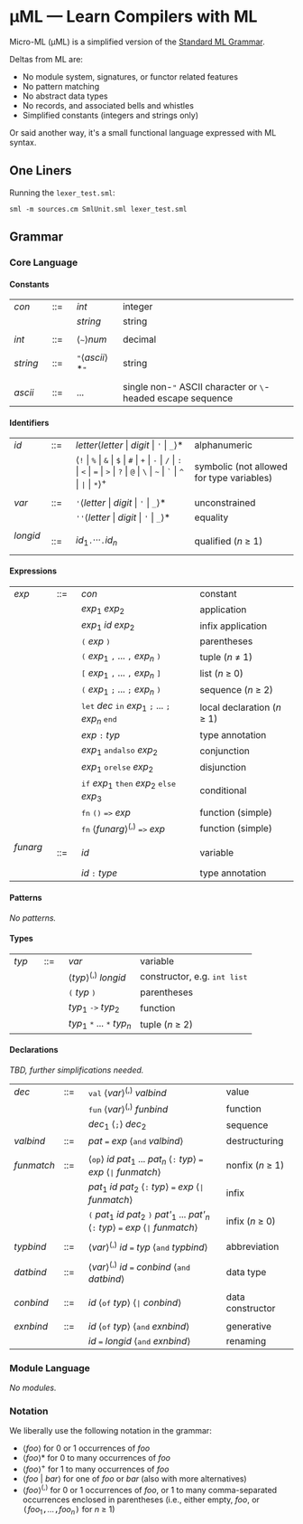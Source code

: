 # µML — Learn Compilers with ML

Micro-ML (µML) is a simplified version of the [Standard ML Grammar](http://www.mpi-sws.org/~rossberg/sml.html).

Deltas from ML are:

* No module system, signatures, or functor related features
* No pattern matching
* No abstract data types
* No records, and associated bells and whistles
* Simplified constants (integers and strings only)

Or said another way, it's a small functional language expressed with ML syntax.

## One Liners

Running the ``lexer_test.sml``:

    sml -m sources.cm SmlUnit.sml lexer_test.sml

## Grammar

### Core Language

#### Constants

<table>
  <tbody><tr>
    <td> <i>con</i> </td>
    <td>::=&nbsp;&nbsp;</td>
    <td> <i>int</i> </td>
    <td> integer </td>
  </tr>
  <tr>
    <td></td> <td></td>
    <td> <i>string</i> </td>
    <td> string </td>
  </tr>
  <tr><td></td></tr>
  <tr>
    <td> <i>int</i> </td>
    <td>::=</td>
    <td> ⟨<tt>~</tt>⟩<i>num</i> </td>
    <td> decimal </td>
  </tr>
  <tr><td></td></tr>
  <tr>
    <td> <i>string</i>&nbsp;&nbsp; </td>
    <td>::=</td>
    <td> <tt>"</tt>⟨<i>ascii</i>⟩*<tt>"</tt> </td>
    <td> string </td>
  </tr>
  <tr><td></td></tr>
  <tr>
    <td> <i>ascii</i> </td>
    <td>::=</td>
    <td> ... </td>
    <td> single non-<tt>"</tt> ASCII character or <tt>\</tt>-headed escape sequence </td>
  </tr>
</tbody></table>

#### Identifiers

<table>
  <tbody><tr>
    <td> <i>id</i> </td>
    <td>::=&nbsp;&nbsp;</td>
    <td> <i>letter</i>⟨<i>letter</i> | <i>digit</i> | <tt>'</tt> | <tt>_</tt>⟩* </td>
    <td> alphanumeric </td>
  </tr>
  <tr>
    <td></td> <td></td>
    <td> ⟨<tt>!</tt> | <tt>%</tt> | <tt>&amp;</tt> | <tt>$</tt> | <tt>#</tt> | <tt>+</tt> | <tt>-</tt> | <tt>/</tt> | <tt>:</tt> | <tt>&lt;</tt> | <tt>=</tt> | <tt>&gt;</tt> | <tt>?</tt> | <tt>@</tt> | <tt>\</tt> | <tt>~</tt> | <tt>`</tt> | <tt>^</tt> | <tt>|</tt> | <tt>*</tt>⟩<sup>+</sup> &nbsp;&nbsp;</td>
    <td> symbolic (not allowed for type variables) </td>
  </tr>
  <tr><td></td></tr>
  <tr>
    <td> <i>var</i> </td>
    <td>::=</td>
    <td> <tt>'</tt>⟨<i>letter</i> | <i>digit</i> | <tt>'</tt> | <tt>_</tt>⟩* </td>
    <td> unconstrained </td>
  </tr>
  <tr>
    <td></td> <td></td>
    <td> <tt>''</tt>⟨<i>letter</i> | <i>digit</i> | <tt>'</tt> | <tt>_</tt>⟩* </td>
    <td> equality </td>
  </tr>
  <tr><td></td></tr>
  <tr>
    <td> <i>longid</i> &nbsp;&nbsp; </td>
    <td>::=</td>
    <td> <i>id</i><sub>1</sub><tt>.</tt>···<tt>.</tt><i>id</i><sub><i>n</i></sub> </td>
    <td> qualified (<i>n</i> ≥ 1) </td>
  </tr>
</tbody></table>

#### Expressions

<table>
  <tbody>
  <tr>
    <td> <i>exp</i> </td>
    <td>::=&nbsp;&nbsp;</td>
    <td> <i>con</i> </td>
    <td> constant </td>
  </tr>
  <tr>
    <td></td> <td></td>
    <td> <i>exp</i><sub>1</sub> <i>exp</i><sub>2</sub> </td>
    <td> application </td>
  </tr>
  <tr>
    <td></td> <td></td>
    <td> <i>exp</i><sub>1</sub> <i>id</i> <i>exp</i><sub>2</sub> </td>
    <td> infix application </td>
  </tr>
  <tr>
    <td></td> <td></td>
    <td> <tt>(</tt> <i>exp</i> <tt>)</tt> </td>
    <td> parentheses </td>
  </tr>
  <tr>
    <td></td> <td></td>
    <td> <tt>(</tt> <i>exp</i><sub>1</sub> <tt>,</tt> ... <tt>,</tt>
                    <i>exp</i><sub><i>n</i></sub> <tt>)</tt> </td>
    <td> tuple (<i>n</i> ≠ 1) </td>
  </tr>
  <tr>
    <td></td> <td></td>
    <td> <tt>[</tt> <i>exp</i><sub>1</sub> <tt>,</tt> ... <tt>,</tt>
                    <i>exp</i><sub><i>n</i></sub> <tt>]</tt> </td>
    <td> list (<i>n</i> ≥ 0) </td>
  </tr>
  <tr>
    <td></td> <td></td>
    <td> <tt>(</tt> <i>exp</i><sub>1</sub> <tt>;</tt> ... <tt>;</tt>
                    <i>exp</i><sub><i>n</i></sub> <tt>)</tt> </td>
    <td> sequence (<i>n</i> ≥ 2) </td>
  </tr>
  <tr>
    <td></td> <td></td>
    <td> <tt>let</tt> <i>dec</i>
         <tt>in</tt> <i>exp</i><sub>1</sub> <tt>;</tt> ... <tt>;</tt>
                     <i>exp</i><sub><i>n</i></sub> <tt>end</tt> &nbsp;&nbsp; </td>
    <td> local declaration (<i>n</i> ≥ 1) </td>
  </tr>
  <tr>
    <td></td> <td></td>
    <td> <i>exp</i> <tt>:</tt> <i>typ</i> </td>
    <td> type annotation </td>
  </tr>
  <tr>
    <td></td> <td></td>
    <td> <i>exp</i><sub>1</sub> <tt>andalso</tt> <i>exp</i><sub>2</sub> </td>
    <td> conjunction </td>
  </tr>
  <tr>
    <td></td> <td></td>
    <td> <i>exp</i><sub>1</sub> <tt>orelse</tt> <i>exp</i><sub>2</sub> </td>
    <td> disjunction </td>
  </tr>
  <tr>
    <td></td> <td></td>
    <td> <tt>if</tt> <i>exp</i><sub>1</sub>
         <tt>then</tt> <i>exp</i><sub>2</sub>
         <tt>else</tt> <i>exp</i><sub>3</sub> </td>
    <td> conditional </td>
  </tr>
  <tr>
    <td></td> <td></td>
    <td> <tt>fn</tt> <tt>()</tt> <tt>=&gt;</tt> <i>exp</i> </td>
    <td> function (simple)</td>
  </tr>
  <tr>
    <td></td> <td></td>
    <td> <tt>fn</tt> ⟨<i>funarg</i>⟩<sup>(,)</sup> <tt>=&gt;</tt> <i>exp</i> </td>
    <td> function (simple)</td>
  </tr>
  <tr><td></td></tr>
  <tr>
    <td> <i>funarg</i> &nbsp;&nbsp;</td>
    <td>::=&nbsp;&nbsp;</td>
    <td> <i>id</i> </td>
    <td> variable </td>
  </tr>
  <tr>
    <td></td> <td></td>
    <td> <i>id</i> <tt>:</tt> <i>type</i> </td>
    <td> type annotation </td>
  </tr>
</tbody></table>

#### Patterns

_No patterns._

#### Types

<table>
  <tbody><tr>
    <td> <i>typ</i> &nbsp;&nbsp;</td>
    <td>::=&nbsp;&nbsp;</td>
    <td> <i>var</i> </td>
    <td> variable </td>
  </tr>
  <tr>
    <td></td> <td></td>
    <td> ⟨<i>typ</i>⟩<sup>(,)</sup> <i>longid</i> </td>
    <td> constructor, e.g. <tt>int list</tt></td>
  </tr>
  <tr>
    <td></td> <td></td>
    <td> <tt>(</tt> <i>typ</i> <tt>)</tt> </td>
    <td> parentheses </td>
  </tr>
  <tr>
    <td></td> <td></td>
    <td> <i>typ</i><sub>1</sub> <tt>-&gt;</tt> <i>typ</i><sub>2</sub> </td>
    <td> function </td>
  </tr>
  <tr>
    <td></td> <td></td>
    <td> <i>typ</i><sub>1</sub> <tt>*</tt> ... <tt>*</tt>
         <i>typ</i><sub><i>n</i></sub> </td>
    <td> tuple (<i>n</i> ≥ 2) </td>
  </tr>
</tbody></table>

#### Declarations

_TBD, further simplifications needed._

<table>
  <tbody><tr>
    <td> <i>dec</i> </td>
    <td>::=&nbsp;&nbsp;</td>
    <td> <tt>val</tt> ⟨<i>var</i>⟩<sup>(,)</sup> <i>valbind</i> </td>
    <td> value </td>
  </tr>
  <tr>
    <td></td> <td></td>
    <td> <tt>fun</tt> ⟨<i>var</i>⟩<sup>(,)</sup> <i>funbind</i> </td>
    <td> function </td>
  </tr>
  <tr>
    <td></td> <td></td>
    <td> <i>dec</i><sub>1</sub> ⟨<tt>;</tt>⟩ <i>dec</i><sub>2</sub> </td>
    <td> sequence </td>
  </tr>
  <tr>
    <td> <i>valbind</i> </td>
    <td>::=</td>
    <td> <i>pat</i> <tt>=</tt> <i>exp</i> ⟨<tt>and</tt> <i>valbind</i>⟩ </td>
    <td> destructuring </td>
  </tr>
  <tr><td></td></tr>
  <tr>
    <td> <i>funmatch</i> </td>
    <td>::=</td>
    <td> ⟨<tt>op</tt>⟩ <i>id</i> <i>pat</i><sub>1</sub> ... <i>pat</i><sub><i>n</i></sub> ⟨<tt>:</tt> <i>typ</i>⟩ <tt>=</tt> <i>exp</i> ⟨<tt>|</tt> <i>funmatch</i>⟩ &nbsp;&nbsp;</td>
    <td> nonfix (<i>n</i> ≥ 1) </td>
  </tr>
  <tr>
    <td></td> <td></td>
    <td> <i>pat</i><sub>1</sub> <i>id</i> <i>pat</i><sub>2</sub>  ⟨<tt>:</tt> <i>typ</i>⟩ <tt>=</tt> <i>exp</i> ⟨<tt>|</tt> <i>funmatch</i>⟩ </td>
    <td> infix </td>
  </tr>
  <tr>
    <td></td> <td></td>
    <td> <tt>(</tt> <i>pat</i><sub>1</sub> <i>id</i> <i>pat</i><sub>2</sub>  <tt>)</tt> <i>pat'</i><sub>1</sub> ... <i>pat'</i><sub><i>n</i></sub> ⟨<tt>:</tt> <i>typ</i>⟩ <tt>=</tt> <i>exp</i> ⟨<tt>|</tt> <i>funmatch</i>⟩ &nbsp;&nbsp; </td>
    <td> infix (<i>n</i> ≥ 0) </td>
  </tr>
  <tr><td></td></tr>
  <tr>
    <td> <i>typbind</i> </td>
    <td>::=</td>
    <td> ⟨<i>var</i>⟩<sup>(,)</sup> <i>id</i> <tt>=</tt> <i>typ</i> ⟨<tt>and</tt> <i>typbind</i>⟩ </td>
    <td> abbreviation </td>
  </tr>
  <tr><td></td></tr>
  <tr>
    <td> <i>datbind</i> </td>
    <td>::=</td>
    <td> ⟨<i>var</i>⟩<sup>(,)</sup> <i>id</i> <tt>=</tt> 
           <i>conbind</i> ⟨<tt>and</tt> <i>datbind</i>⟩ &nbsp;&nbsp; </td>
    <td> data type </td>
  </tr>

  <tr><td></td></tr>
  <tr>
    <td> <i>conbind</i> </td>
    <td>::=</td>
    <td> <i>id</i> ⟨<tt>of</tt> <i>typ</i>⟩ ⟨<tt>|</tt> <i>conbind</i>⟩ &nbsp;&nbsp; </td>
    <td> data constructor </td>
  </tr>

  <tr><td></td></tr>
  <tr>
    <td> <i>exnbind</i>&nbsp;&nbsp; </td>
    <td>::=</td>
    <td> <i>id</i> ⟨<tt>of</tt> <i>typ</i>⟩ ⟨<tt>and</tt> <i>exnbind</i>⟩ </td>
    <td> generative </td>
  </tr>
  <tr>
    <td></td> <td></td>
    <td> <i>id</i> <tt>=</tt> <i>longid</i> ⟨<tt>and</tt> <i>exnbind</i>⟩ </td>
    <td> renaming </td>
  </tr>
</tbody></table>

### Module Language

_No modules._

### Notation

We liberally use the following notation in the grammar:

<ul>
<!--
<li> <tt>typewriter</tt> font for terminal symbols</li>
-->
<li> ⟨<i>foo</i>⟩ for 0 or 1 occurrences of <i>foo</i></li>
<li> ⟨<i>foo</i>⟩* for 0 to many occurrences of <i>foo</i></li>
<li> ⟨<i>foo</i>⟩<sup>+</sup> for 1 to many occurrences of <i>foo</i></li>
<li> ⟨<i>foo</i> | <i>bar</i>⟩ for one of <i>foo</i> or <i>bar</i> (also with more alternatives<!--, or iterated with * or <sup>+</sup>-->)</li>
<!--
<li> <i>foo</i><sub>1</sub> <tt>@</tt> ... <tt>@</tt> <i>foo</i><sub><i>n</i></sub> for <i>n</i> occurrences of <i>foo</i>, separated by <tt>@</tt></li>
-->
<li> ⟨<i>foo</i>⟩<sup>(,)</sup> for 0 or 1 occurrences of <i>foo</i>, or 1 to many comma-separated occurrences enclosed in parentheses (i.e., either empty, <i>foo</i>, or <tt>(</tt><i>foo</i><sub>1</sub><tt>,</tt>...<tt>,</tt><i>foo</i><sub><i>n</i></sub><tt>)</tt> for <i>n</i> ≥ 1)</li>
</ul>